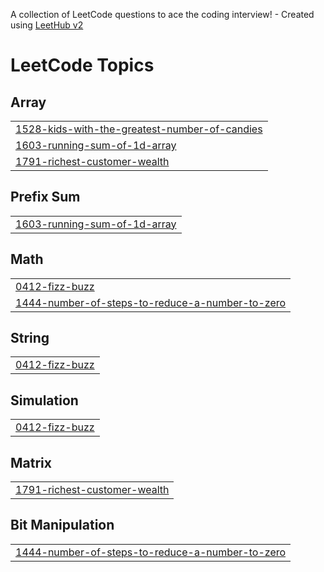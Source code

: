 A collection of LeetCode questions to ace the coding interview! - Created using [LeetHub v2](https://github.com/arunbhardwaj/LeetHub-2.0)
<!---LeetCode Topics Start-->
# LeetCode Topics
## Array
|  |
| ------- |
| [1528-kids-with-the-greatest-number-of-candies](https://github.com/jordan-najia/LeetCode-Solutions/tree/master/1528-kids-with-the-greatest-number-of-candies) |
| [1603-running-sum-of-1d-array](https://github.com/jordan-najia/LeetCode-Solutions/tree/master/1603-running-sum-of-1d-array) |
| [1791-richest-customer-wealth](https://github.com/jordan-najia/LeetCode-Solutions/tree/master/1791-richest-customer-wealth) |
## Prefix Sum
|  |
| ------- |
| [1603-running-sum-of-1d-array](https://github.com/jordan-najia/LeetCode-Solutions/tree/master/1603-running-sum-of-1d-array) |
## Math
|  |
| ------- |
| [0412-fizz-buzz](https://github.com/jordan-najia/LeetCode-Solutions/tree/master/0412-fizz-buzz) |
| [1444-number-of-steps-to-reduce-a-number-to-zero](https://github.com/jordan-najia/LeetCode-Solutions/tree/master/1444-number-of-steps-to-reduce-a-number-to-zero) |
## String
|  |
| ------- |
| [0412-fizz-buzz](https://github.com/jordan-najia/LeetCode-Solutions/tree/master/0412-fizz-buzz) |
## Simulation
|  |
| ------- |
| [0412-fizz-buzz](https://github.com/jordan-najia/LeetCode-Solutions/tree/master/0412-fizz-buzz) |
## Matrix
|  |
| ------- |
| [1791-richest-customer-wealth](https://github.com/jordan-najia/LeetCode-Solutions/tree/master/1791-richest-customer-wealth) |
## Bit Manipulation
|  |
| ------- |
| [1444-number-of-steps-to-reduce-a-number-to-zero](https://github.com/jordan-najia/LeetCode-Solutions/tree/master/1444-number-of-steps-to-reduce-a-number-to-zero) |
<!---LeetCode Topics End-->